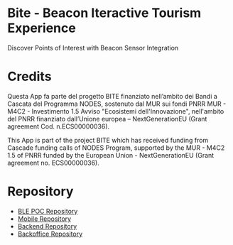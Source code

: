 # Bite - Beacon Iteractive Tourism Experience
Discover Points of Interest with Beacon Sensor Integration

# Credits
Questa App fa parte del progetto BITE finanziato nell’ambito dei Bandi a Cascata del Programma NODES, sostenuto dal MUR sui fondi PNRR MUR - M4C2 - Investimento 1.5 Avviso "Ecosistemi dell'Innovazione", nell'ambito del PNRR finanziato dall’Unione europea – NextGenerationEU (Grant agreement Cod. n.ECS00000036).

This App is part of the project BITE which has received funding from Cascade funding calls of NODES Program, supported by the MUR - M4C2 1.5 of PNRR funded by the European Union - NextGenerationEU (Grant agreement no. ECS00000036).

# Repository
- [BLE POC Repository](https://github.com/overapp/oa-bite-mobile-poc)
- [Mobile Repository](https://github.com/overapp/oa-bite-mobile-app)
- [Backend Repository](https://github.com/overapp/oa-bite-backend)
- [Backoffice Repository](https://github.com/overapp/oa-bite-backoffice)
